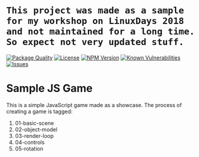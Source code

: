 # `This project was made as a sample for my workshop on LinuxDays 2018 and not maintained for a long time. So expect not very updated stuff.`

<!--Badges-->

 [![Package Quality](https://packagequality.com/shield/sample-js-game.svg)](https://packagequality.com/#?package=sample-js-game)
 [![License](https://img.shields.io/github/license/hejny/sample-js-game.svg?style=flat)](https://raw.githubusercontent.com/hejny/sample-js-game/master/LICENSE)
 [![NPM Version](https://badge.fury.io/js/@hejny%2Fsample-js-game.svg)](https://www.npmjs.com/package/@hejny/sample-js-game)
 [![Known Vulnerabilities](https://snyk.io/test/github/hejny/sample-js-game/badge.svg)](https://snyk.io/test/github/hejny/sample-js-game)
 [![Issues](https://img.shields.io/github/issues/hejny/sample-js-game.svg?style=flat)](https://github.com/hejny/sample-js-game/issues)

<!--/Badges-->


# Sample JS Game

This is a simple JavaScript game made as a showcase.
The process of creating a game is tagged:

1) 01-basic-scene
2) 02-object-model
3) 03-render-loop
4) 04-controls
5) 05-rotation

